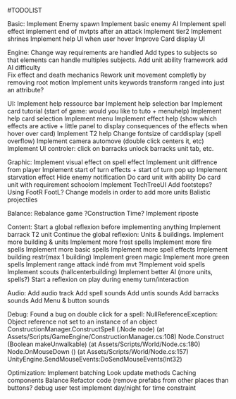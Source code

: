 #TODOLIST

Basic:
	Implement Enemy spawn
	Implement basic enemy AI
	Implement spell effect
	implement end of mvtpts after an attack
	Implement tier2
	Implement shrines 
	Implement help UI when user hover
	Improve Card display UI
	
Engine:
	Change way requirements are handled
	Add types to subjects so that elements can handle multiples subjects.
Add unit ability framework
add AI difficulty	
	Fix effect and death mechanics
	Rework unit movement completly by removing root motion
Implement units keywords
transform ranged into just an attribute?

UI:
	Implement help ressource bar
	Implement help selection bar
	Implement card tutorial (start of game: would you like to tuto + menuhelp)
	Implement help card selection
	Implement menu
	Implement effect help (show which effects are active + little panel to display consequences of the effects when hover over card)
	Implement T2 help
	Change fontsize of carddisplay (spell overflow)
Implement camera automove (double click centers it, etc)
Implement UI controler: click on barracks unlock barracks unit tab, etc.
	
Graphic:
	Implement visual effect on spell effect
	Implement unit diffrence from player
	Implement start of turn effects + start of turn pop up
	Implement starvation effect
	Hide enemy notification
Do card unit with ability
Do card unit with requirement schoolom
Implement TechTreeUI
Add footsteps? Using FootR FootL?
	Change models in order to add more units
Balistic projectiles
	
Balance:
Rebalance game
?Construction Time?
	Implement riposte

	
Content:
	Start a global reflexion before implementing anything
	Implement barrack T2 unit
Continue the global reflexion: Units & buildings.
Implement more building & units
	Implement more frost spells
	Implement more fire spells
	Implement more basic spells
	Implement more spell effects
	Implement building restr(max 1 building)
	Implement green magic
	Implement more green spells
Implement range attack indé from mvt
?Implement void spells
Implement scouts (hallcenterbuilding)
Implement better AI (more units, spells?)
Start a reflexion on play during enemy turn/interaction

Audio:
Add audio track
Add spell sounds
Add untis sounds
Add barracks sounds
Add Menu & button sounds

Debug:
Found a bug on double click for a spell: 
NullReferenceException: Object reference not set to an instance of an object
ConstructionManager.ConstructSpell (.Node node) (at Assets/Scripts/GameEngine/ConstructionManager.cs:108)
Node.Construct (Boolean makeUnwalkable) (at Assets/Scripts/World/Node.cs:180)
Node.OnMouseDown () (at Assets/Scripts/World/Node.cs:157)
UnityEngine.SendMouseEvents:DoSendMouseEvents(Int32)

Optimization:
Implement batching
Look update methods
Caching components
Balance
Refactor code (remove prefabs from other places than buttons?
debug
user test
implement day/night for time constraint